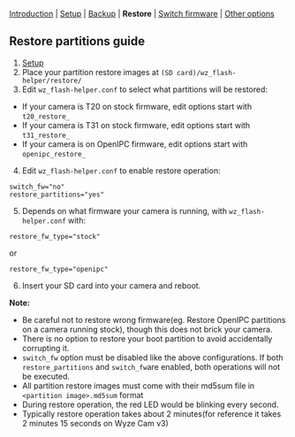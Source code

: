 [Introduction](README.md) | [Setup](README_setup.md) | [Backup](README_backup.md) | **Restore** | [Switch firmware](README_switch_fw.md) | [Other options](README_other_options.md)

## Restore partitions guide

1. [Setup](README_setup.md)
2. Place your partition restore images at `(SD card)/wz_flash-helper/restore/`
3. Edit `wz_flash-helper.conf` to select what partitions will be restored:
- If your camera is T20 on stock firmware, edit options start with `t20_restore_`
- If your camera is T31 on stock firmware, edit options start with `t31_restore_`
- If your camera is on OpenIPC firmware, edit options start with `openipc_restore_`
4. Edit `wz_flash-helper.conf` to enable restore operation:
```
switch_fw="no"
restore_partitions="yes"
```
5. Depends on what firmware your camera is running, with `wz_flash-helper.conf` with:
```
restore_fw_type="stock"
```
or
```
restore_fw_type="openipc"
```
6. Insert your SD card into your camera and reboot.


**Note:**
- Be careful not to restore wrong firmware(eg. Restore OpenIPC partitions on a camera running stock), though this does not brick your camera.
- There is no option to restore your boot partition to avoid accidentally corrupting it.
- `switch_fw` option must be disabled like the above configurations. If both `restore_partitions` and `switch_fw`are enabled, both operations will not be executed.
- All partition restore images must come with their md5sum file in `<partition image>.md5sum` format
- During restore operation, the red LED would be blinking every second.
- Typically restore operation takes about 2 minutes(for reference it takes 2 minutes 15 seconds on Wyze Cam v3)

